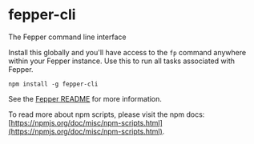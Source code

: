 # fepper-cli
The Fepper command line interface

Install this globally and you'll have access to the `fp` command anywhere within your Fepper instance. Use this to run all tasks associated with Fepper.

```shell
npm install -g fepper-cli
```

See the [Fepper README](https://github.com/electric-eloquence/fepper) for more information.

To read more about npm scripts, please visit the npm docs: [https://npmjs.org/doc/misc/npm-scripts.html](https://npmjs.org/doc/misc/npm-scripts.html).
